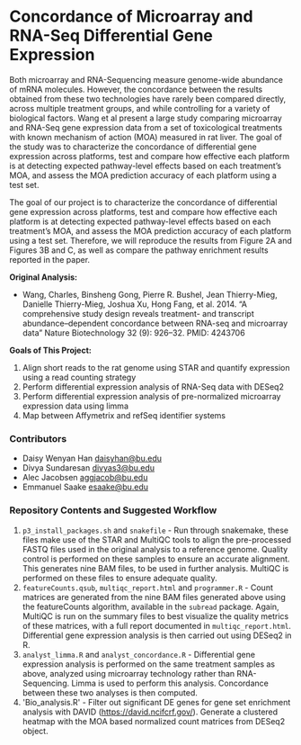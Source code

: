 # Concordance of Microarray and RNA-Seq Differential Gene Expression
Both microarray and RNA-Sequencing measure genome-wide abundance of mRNA molecules. However, the concordance between the results obtained from these two technologies have rarely been compared directly, across multiple treatment groups, and while controlling for a variety of biological factors. Wang et al present a large study comparing microarray and RNA-Seq gene expression data from a set of toxicological treatments with known mechanism of action (MOA) measured in rat liver. The goal of the study was to characterize the concordance of differential gene expression across platforms, test and compare how effective each platform is at detecting expected pathway-level effects based on each treatment’s MOA, and assess the MOA prediction accuracy of each platform using a test set.

The goal of our project is to characterize the concordance of differential gene expression across platforms, test and compare how effective each platform is at detecting expected pathway-level effects based on each treatment’s MOA, and assess the MOA prediction accuracy of each platform using a test set. Therefore, we will reproduce the results from Figure 2A and Figures 3B and C, as well as compare the pathway enrichment results reported in the paper.

__Original Analysis:__ 
+ Wang, Charles, Binsheng Gong, Pierre R. Bushel, Jean Thierry-Mieg, Danielle Thierry-Mieg, Joshua Xu, Hong Fang, et al. 2014. “A comprehensive study design reveals treatment- and transcript abundance–dependent concordance between RNA-seq and microarray data” Nature Biotechnology 32 (9): 926–32. PMID: 4243706

__Goals of This Project:__
1. Align short reads to the rat genome using STAR and quantify expression using a read counting strategy
2. Perform differential expression analysis of RNA-Seq data with DESeq2
3. Perform differential expression analysis of pre-normalized microarray expression data using limma
4. Map between Affymetrix and refSeq identifier systems

### Contributors

+ Daisy Wenyan Han daisyhan@bu.edu
+ Divya Sundaresan divyas3@bu.edu
+ Alec Jacobsen aggjacob@bu.edu
+ Emmanuel Saake esaake@bu.edu

### Repository Contents and Suggested Workflow
1. `p3_install_packages.sh` and `snakefile` - Run through snakemake, these files make use of the STAR and MultiQC tools to align the pre-processed FASTQ files used in the original analysis to a reference genome. Quality control is performed on these samples to ensure an accurate alignment. This generates nine BAM files, to be used in further analysis. MultiQC is performed on these files to ensure adequate quality.
2. `featureCounts.qsub`, `multiqc_report.html` and `programmer.R` - Count matrices are generated from the nine BAM files generated above using the featureCounts algorithm, available in the `subread` package. Again, MultiQC is run on the summary files to best visualize the quality metrics of these matrices, with a full report documented in `multiqc_report.html`. Differential gene expression analysis is then carried out using DESeq2 in R.
3. `analyst_limma.R` and `analyst_concordance.R` - Differential gene expression analysis is performed on the same treatment samples as above, analyzed using microarray technology rather than RNA-Sequencing. Limma is used to perform this analysis. Concordance between these two analyses is then computed. 
4. 'Bio_analysis.R' - Filter out significant DE genes for gene set enrichment analysis with DAVID (https://david.ncifcrf.gov/). Generate a clustered heatmap with the MOA based  normalized count  matrices from DESeq2 object. 
